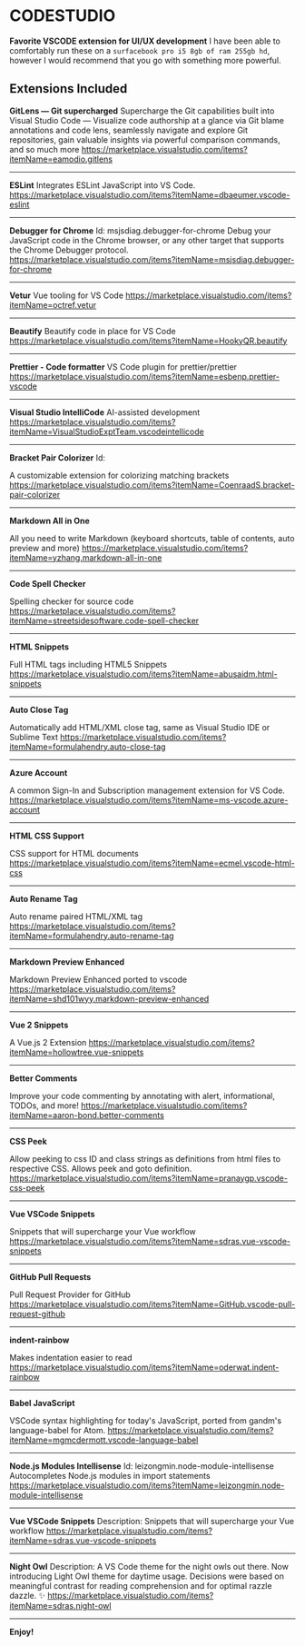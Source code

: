 # CODESTUDIO

**Favorite VSCODE extension for UI/UX development** I have been able to comfortably run these on a `surfacebook pro i5 8gb of ram 255gb hd`, however I would recommend that you go with something more powerful.

## Extensions Included

**GitLens — Git supercharged**
Supercharge the Git capabilities built into Visual Studio Code — Visualize code authorship at a glance via Git blame annotations and code lens, seamlessly navigate and explore Git repositories, gain valuable insights via powerful comparison commands, and so much more
https://marketplace.visualstudio.com/items?itemName=eamodio.gitlens
___

**ESLint**
Integrates ESLint JavaScript into VS Code.
 https://marketplace.visualstudio.com/items?itemName=dbaeumer.vscode-eslint
___

**Debugger for Chrome**
Id: msjsdiag.debugger-for-chrome
Debug your JavaScript code in the Chrome browser, or any other target that supports the Chrome Debugger protocol.
 https://marketplace.visualstudio.com/items?itemName=msjsdiag.debugger-for-chrome
 ___

**Vetur**
Vue tooling for VS Code
https://marketplace.visualstudio.com/items?itemName=octref.vetur

---

**Beautify**
Beautify code in place for VS Code
https://marketplace.visualstudio.com/items?itemName=HookyQR.beautify

___

**Prettier - Code formatter**
VS Code plugin for prettier/prettier
 https://marketplace.visualstudio.com/items?itemName=esbenp.prettier-vscode

---
**Visual Studio IntelliCode**
AI-assisted development
 https://marketplace.visualstudio.com/items?itemName=VisualStudioExptTeam.vscodeintellicode

---

**Bracket Pair Colorizer**
Id:

A customizable extension for colorizing matching brackets
 https://marketplace.visualstudio.com/items?itemName=CoenraadS.bracket-pair-colorizer

---

**Markdown All in One**

All you need to write Markdown (keyboard shortcuts, table of contents, auto preview and more)
 https://marketplace.visualstudio.com/items?itemName=yzhang.markdown-all-in-one

---

**Code Spell Checker**

Spelling checker for source code
 https://marketplace.visualstudio.com/items?itemName=streetsidesoftware.code-spell-checker

---

**HTML Snippets**

Full HTML tags including HTML5 Snippets
 https://marketplace.visualstudio.com/items?itemName=abusaidm.html-snippets

---

**Auto Close Tag**

Automatically add HTML/XML close tag, same as Visual Studio IDE or Sublime Text
 https://marketplace.visualstudio.com/items?itemName=formulahendry.auto-close-tag

---

**Azure Account**

A common Sign-In and Subscription management extension for VS Code.
 https://marketplace.visualstudio.com/items?itemName=ms-vscode.azure-account

---

**HTML CSS Support**

CSS support for HTML documents
 https://marketplace.visualstudio.com/items?itemName=ecmel.vscode-html-css

---

**Auto Rename Tag**

Auto rename paired HTML/XML tag
 https://marketplace.visualstudio.com/items?itemName=formulahendry.auto-rename-tag

---

**Markdown Preview Enhanced**

Markdown Preview Enhanced ported to vscode
 https://marketplace.visualstudio.com/items?itemName=shd101wyy.markdown-preview-enhanced

---

**Vue 2 Snippets**

A Vue.js 2 Extension
 https://marketplace.visualstudio.com/items?itemName=hollowtree.vue-snippets

---

**Better Comments**

Improve your code commenting by annotating with alert, informational, TODOs, and more!
 https://marketplace.visualstudio.com/items?itemName=aaron-bond.better-comments

---

**CSS Peek**

Allow peeking to css ID and class strings as definitions from html files to respective CSS. Allows peek and goto definition.
 https://marketplace.visualstudio.com/items?itemName=pranaygp.vscode-css-peek

---


**Vue VSCode Snippets**

Snippets that will supercharge your Vue workflow
 https://marketplace.visualstudio.com/items?itemName=sdras.vue-vscode-snippets

---

**GitHub Pull Requests**

Pull Request Provider for GitHub
 https://marketplace.visualstudio.com/items?itemName=GitHub.vscode-pull-request-github


---

**indent-rainbow**

Makes indentation easier to read
 https://marketplace.visualstudio.com/items?itemName=oderwat.indent-rainbow

---

**Babel JavaScript**

VSCode syntax highlighting for today's JavaScript, ported from gandm's language-babel for Atom.
 https://marketplace.visualstudio.com/items?itemName=mgmcdermott.vscode-language-babel

---

**Node.js Modules Intellisense**
Id: leizongmin.node-module-intellisense
Autocompletes Node.js modules in import statements
 https://marketplace.visualstudio.com/items?itemName=leizongmin.node-module-intellisense

---

**Vue VSCode Snippets**
Description: Snippets that will supercharge your Vue workflow
https://marketplace.visualstudio.com/items?itemName=sdras.vue-vscode-snippets

---

**Night Owl**
Description: A VS Code theme for the night owls out there. Now introducing Light Owl theme for daytime usage. Decisions were based on meaningful contrast for reading comprehension and for optimal razzle dazzle. ✨
https://marketplace.visualstudio.com/items?itemName=sdras.night-owl

---

**Enjoy!**
